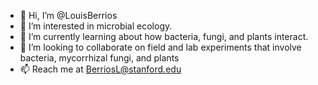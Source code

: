 - 👋 Hi, I’m @LouisBerrios
- 👀 I’m interested in microbial ecology. 
- 🌱 I’m currently learning about how bacteria, fungi, and plants interact.
- 💞️ I’m looking to collaborate on field and lab experiments that involve bacteria, mycorrhizal fungi, and plants
- 📫 Reach me at BerriosL@stanford.edu

<!---
LouisBerrios/LouisBerrios is a ✨ special ✨ repository because its `README.md` (this file) appears on your GitHub profile.
You can click the Preview link to take a look at your changes.
--->
